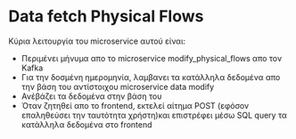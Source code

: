 # Data fetch Physical Flows

Κύρια λειτουργία του microservice αυτού είναι:

- Περιμένει μήνυμα απο το microservice modify_physical_flows απο τον Kafka
- Για την δοσμένη ημερομηνία, λαμβανει τα κατάλληλα δεδομένα απο την βάση του αντίστοιχου microservice data modify
- Ανέβάζει τα δεδομένα στην βάση του
- Όταν ζητηθεί απο το frontend, εκτελεί αίτημα POST (εφόσον επαληθεύσει την ταυτότητα χρήστη)και επιστρέφει μέσω SQL query τα κατάλληλα δεδομένα στο frontend